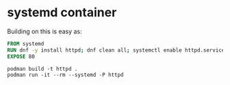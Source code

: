 # systemd container

Building on this is easy as:

```Dockerfile
FROM systemd
RUN dnf -y install httpd; dnf clean all; systemctl enable httpd.service
EXPOSE 80
```

```shell
podman build -t httpd .
podman run -it --rm --systemd -P httpd
```
